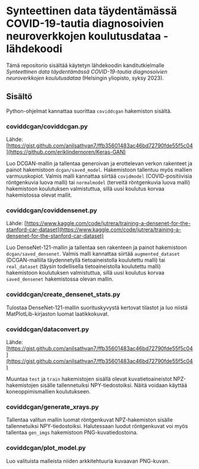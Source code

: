 # Synteettinen data täydentämässä COVID-19-tautia diagnosoivien neuroverkkojen koulutusdataa - lähdekoodi
Tämä repositorio sisältää käytetyn lähdekoodin kanditutkielmalle *Synteettinen data täydentämässä COVID-19-tautia diagnosoivien neuroverkkojen koulutusdataa* (Helsingin yliopisto, syksy 2023).

## Sisältö
Python-ohjelmat kannattaa suorittaa `coviddcgan` hakemiston sisältä.

### coviddcgan/coviddcgan.py
Lähde: [https://gist.github.com/anilsathyan7/ffb35601483ac46bd72790fde55f5c04](https://github.com/eriklindernoren/Keras-GAN)

Luo DCGAN-mallin ja tallentaa generoivan ja erottelevan verkon rakenteet ja painot hakemistoon `dcgan/saved_model`. Hakemistoon tallentuu myös mallien varmuuskopiot. Valmis malli kannattaa siirtää `covidmodel` (COVID-positiivisia röntgenkuvia luova malli) tai `normalmodel` (terveitä röntgenkuvia luova malli) hakemistoon koulutuksen valmistuttua, sillä uusi koulutus korvaa hakemistossa olevat mallit.

### coviddcgan/coviddensenet.py
Lähde: [https://www.kaggle.com/code/jutrera/training-a-densenet-for-the-stanford-car-dataset](https://www.kaggle.com/code/jutrera/training-a-densenet-for-the-stanford-car-dataset)

Luo DenseNet-121-mallin ja tallentaa sen rakenteen ja painot hakemistoon `dcgan/saved_densenet`. Valmis malli kannattaa siirtää `augmented_dataset` (DCGAN-mallilla täydennetyllä tietoaineistolla koulutettu malli) tai `real_dataset` (täysin todellisella tietoaineistolla koulutettu malli) hakemistoon koulutuksen valmistuttua, sillä uusi koulutus korvaa `saved_densenet` hakemistossa olevan mallin.

### coviddcgan/create_densenet_stats.py
Tulostaa DenseNet-121-mallin suorituskyvystä kertovat tilastot ja luo niistä MatPlotLib-kirjaston luomat laatikkokuvat.

### coviddcgan/dataconvert.py
Lähde: [https://gist.github.com/anilsathyan7/ffb35601483ac46bd72790fde55f5c04](https://gist.github.com/anilsathyan7/ffb35601483ac46bd72790fde55f5c04)

Muuntaa `test` ja `train` hakemistojen sisällä olevat kuvatietoaineistot NPZ-hakemistojen sisälle tallennetuiksi NPY-tiedostoiksi. Näitä voidaan käyttää koneoppimismallien koulutukseen.

### coviddcgan/generate_xrays.py
Tallentaa valitun mallin luomat röntgenkuvat NPZ-hakemiston sisälle tallennetuiksi NPY-tiedostoiksi. Halutessaan luodut röntgenkuvat voi myös tallentaa `gen_imgs` hakemistoon PNG-kuvatiedostoina.

### coviddcgan/plot_model.py
Luo valituista malleista niiden arkkitehtuuria kuvaavan PNG-kuvan.
